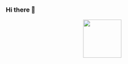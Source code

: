 ### Hi there 👋

<!--
**chakhoic/chakhoic** is a ✨ _special_ ✨ repository because its `README.md` (this file) appears on your GitHub profile.

Here are some ideas to get you started:

- 🔭 I’m currently working on ...
- 🌱 I’m currently learning ...
- 👯 I’m looking to collaborate on ...
- 🤔 I’m looking for help with ...
- 💬 Ask me about ...
- 📫 How to reach me: ...
- 😄 Pronouns: ...
- ⚡ Fun fact: ...
-->

<div id="header" align="center">
  <img src="https://media.giphy.com/media/13UZisxBxkjPwI/giphy.gif](https://media.giphy.com/media/B4dt6rXq6nABilHTYM/giphy.gif" width="100"/>
</div>

